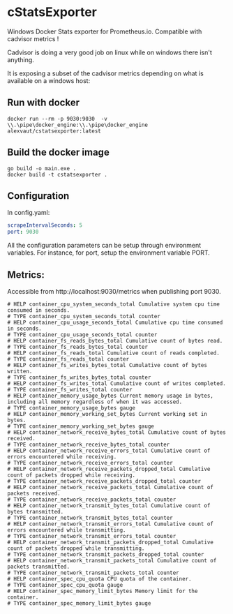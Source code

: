 # cStatsExporter
Windows Docker Stats exporter for Prometheus.io. Compatible with cadvisor metrics !

Cadvisor is doing a very good job on linux while on windows there isn't anything.

It is exposing a subset of the cadvisor metrics depending on what is available on a windows host:

## Run with docker
```
docker run --rm -p 9030:9030  -v \\.\pipe\docker_engine:\\.\pipe\docker_engine alexvaut/cstatsexporter:latest
```
## Build the docker image
```
go build -o main.exe .
docker build -t cstatsexporter .
```
## Configuration
In config.yaml:
```yaml
scrapeIntervalSeconds: 5
port: 9030
```
All the configuration parameters can be setup through environment variables. For instance, for port, setup the environment variable PORT.


## Metrics:
Accessible from http://localhost:9030/metrics when publishing port 9030.
```
# HELP container_cpu_system_seconds_total Cumulative system cpu time consumed in seconds.
# TYPE container_cpu_system_seconds_total counter
# HELP container_cpu_usage_seconds_total Cumulative cpu time consumed in seconds.
# TYPE container_cpu_usage_seconds_total counter
# HELP container_fs_reads_bytes_total Cumulative count of bytes read.
# TYPE container_fs_reads_bytes_total counter
# HELP container_fs_reads_total Cumulative count of reads completed.
# TYPE container_fs_reads_total counter
# HELP container_fs_writes_bytes_total Cumulative count of bytes written.
# TYPE container_fs_writes_bytes_total counter
# HELP container_fs_writes_total Cumulative count of writes completed.
# TYPE container_fs_writes_total counter
# HELP container_memory_usage_bytes Current memory usage in bytes, including all memory regardless of when it was accessed.
# TYPE container_memory_usage_bytes gauge
# HELP container_memory_working_set_bytes Current working set in bytes.
# TYPE container_memory_working_set_bytes gauge
# HELP container_network_receive_bytes_total Cumulative count of bytes received.
# TYPE container_network_receive_bytes_total counter
# HELP container_network_receive_errors_total Cumulative count of errors encountered while receiving.
# TYPE container_network_receive_errors_total counter
# HELP container_network_receive_packets_dropped_total Cumulative count of packets dropped while receiving.
# TYPE container_network_receive_packets_dropped_total counter
# HELP container_network_receive_packets_total Cumulative count of packets received.
# TYPE container_network_receive_packets_total counter
# HELP container_network_transmit_bytes_total Cumulative count of bytes transmitted.
# TYPE container_network_transmit_bytes_total counter
# HELP container_network_transmit_errors_total Cumulative count of errors encountered while transmitting.
# TYPE container_network_transmit_errors_total counter
# HELP container_network_transmit_packets_dropped_total Cumulative count of packets dropped while transmitting.
# TYPE container_network_transmit_packets_dropped_total counter
# HELP container_network_transmit_packets_total Cumulative count of packets transmitted.
# TYPE container_network_transmit_packets_total counter
# HELP container_spec_cpu_quota CPU quota of the container.
# TYPE container_spec_cpu_quota gauge
# HELP container_spec_memory_limit_bytes Memory limit for the container.
# TYPE container_spec_memory_limit_bytes gauge
```
